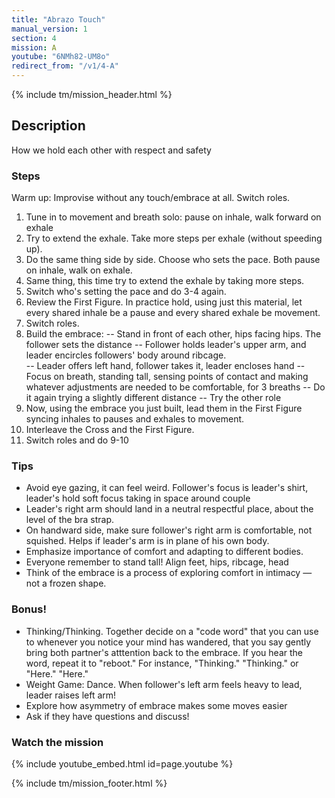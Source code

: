 ```yaml
---
title: "Abrazo Touch"
manual_version: 1
section: 4
mission: A
youtube: "6NMh82-UM8o"
redirect_from: "/v1/4-A"
---
```


{% include tm/mission_header.html %}

## Description

How we hold each other with respect and safety

### Steps

Warm up: Improvise without any touch/embrace at all. Switch roles. 

1. Tune in to movement and breath solo: pause on inhale, walk forward on exhale
2. Try to extend the exhale. Take more steps per exhale (without speeding up). 
3. Do the same thing side by side. Choose who sets the pace. Both pause on inhale, walk on exhale. 
4. Same thing, this time try to extend the exhale by taking more steps. 
5. Switch who's setting the pace and do 3-4 again. 
6. Review the First Figure. In practice hold, using just this material, let every shared inhale be a pause and every shared exhale be movement. 
7. Switch roles. 
8. Build the embrace: 
-- Stand in front of each other, hips facing hips. The follower sets the distance
-- Follower holds leader's upper arm, and leader encircles followers' body around ribcage.  
-- Leader offers left hand, follower takes it, leader encloses hand
-- Focus on breath, standing tall, sensing points of contact and making whatever adjustments are needed to be comfortable, for 3 breaths
-- Do it again trying a slightly different distance
-- Try the other role
9. Now, using the embrace you just built, lead them in the First Figure syncing inhales to pauses and exhales to movement. 
10. Interleave the Cross and the First Figure. 
11. Switch roles and do 9-10

### Tips

* Avoid eye gazing, it can feel weird. Follower's focus is leader's shirt, leader's hold soft focus taking in space around couple
* Leader's right arm should land in a neutral respectful place, about the level of the bra strap. 
* On handward side, make sure follower's right arm is comfortable, not squished. Helps if leader's arm is in plane of his own body. 
* Emphasize importance of comfort and adapting to different bodies.
* Everyone remember to stand tall! Align feet, hips, ribcage, head
* Think of the embrace is a process of exploring comfort in intimacy — not a frozen shape.

### Bonus!

* Thinking/Thinking. Together decide on a "code word" that you can use to whenever you notice your mind has wandered, that you say gently bring both partner's atttention back to the embrace. If you hear the word, repeat it to "reboot." For instance, "Thinking." "Thinking." or "Here." "Here." 
* Weight Game: Dance. When follower's left arm feels heavy to lead, leader raises left arm!
* Explore how asymmetry of embrace makes some moves easier
* Ask if they have questions and discuss!

### Watch the mission

{% include youtube_embed.html id=page.youtube %}

{% include tm/mission_footer.html %}
